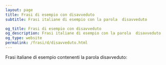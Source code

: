 ```yaml
---
layout: page
title: Frasi di esempio con disavveduto 
subtitle: Frasi italiane di esempio con la parola  disavveduto

og_title: Frasi di esempio con disavveduto 
og_description: Frasi italiane di esempio con la parola  disavveduto
og_type: website
permalink: /frasi/d/disavveduto.html
---
```


Frasi italiane di esempio contenenti la parola disavveduto:


